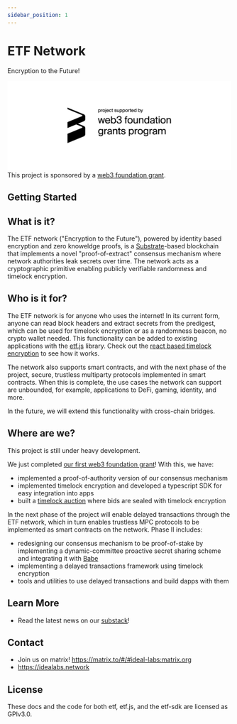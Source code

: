 ```yaml
---
sidebar_position: 1
---
```


# ETF Network

Encryption to the Future!

![w3fblk](https://raw.githubusercontent.com/ideal-lab5/etf/main/resources/web3%20foundation_grants_badge_black.png)
This project is sponsored by a [web3 foundation grant](https://github.com/ideal-lab5/Grants-Program/blob/master/applications/cryptex.md).

## Getting Started


## What is it?

The ETF network ("Encryption to the Future"), powered by identity based encryption and zero knoweldge proofs, is a [Substrate](https://github.com/paritytech/substrate.git)-based blockchain that implements a novel "proof-of-extract" consensus mechanism where network authorities leak secrets over time. The network acts as a cryptographic primitive enabling publicly verifiable randomness and timelock encryption. 

## Who is it for?

The ETF network is for anyone who uses the internet! In its current form, anyone can read block headers and extract secrets from the predigest, which can be used for timelock encryption or as a randomness beacon, no crypto wallet needed. This functionality can be added to existing applications with the [etf.js](https://github.com/ideal-lab5/etf.js) library. Check out the [react based timelock encryption](https://github.com/ideal-lab5/etf.js/tree/main/examples/react-tlock) to see how it works. 

The network also supports smart contracts, and with the next phase of the project, secure, trustless multiparty protocols implemented in smart contracts. When this is complete, the use cases the network can support are unbounded, for example, applications to DeFi, gaming, identity, and more. 

In the future, we will extend this functionality with cross-chain bridges.

## Where are we?

This project is still under heavy development. 

We just completed [our first web3 foundation grant](https://github.com/ideal-lab5/Grants-Program/blob/dkg/applications/cryptex.md)! With this, we have:

- implemented a proof-of-authority version of our consensus mechanism
- implemented timelock encryption and developed a typescript SDK for easy integration into apps
- built a [timelock auction](https://auction.idealabs.network) where bids are sealed with timelock encryption

In the next phase of the project will enable delayed transactions through the ETF network, which in turn enables trustless MPC protocols to be implemented as smart contracts on the network. Phase II includes:

- redesigning our consensus mechanism to be proof-of-stake by implementing a dynamic-committee proactive secret sharing scheme and integrating it with [Babe](https://wiki.polkadot.network/docs/learn-consensus)
- implementing a delayed transactions framework using timelock encryption
- tools and utilities to use delayed transactions and build dapps with them

## Learn More

- Read the latest news on our [substack](https://ideallabs.substack.com/)!

## Contact

- Join us on matrix! https://matrix.to/#/#ideal-labs:matrix.org
- https://idealabs.network

## License
These docs and the code for both etf, etf.js, and the etf-sdk are licensed as GPlv3.0.
